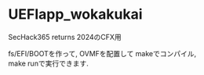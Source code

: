 # UEFIapp\_wokakukai
SecHack365 returns 2024のCFX用

fs/EFI/BOOTを作って, OVMFを配置して
makeでコンパイル,   
make runで実行できます. 
